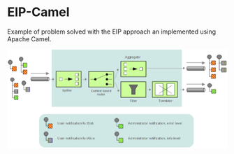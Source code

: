EIP-Camel
=========

Example of problem solved with the EIP approach an implemented using Apache Camel.

![EIP design](doc/design.png)
